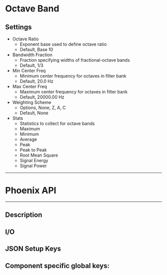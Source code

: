 # Octave Band
## Settings
- Octave Ratio
    - Exponent base used to define octave ratio
    - Default, Base 10
- Bandwidth Fraction
    - Fraction specifying widths of fractional-octave bands
    - Default, 1/3
- Min Center Freq
    - Minimum center frequency for octaves in filter bank
    - Default, 20.0 Hz
- Max Center Freq
    - Maximum center frequency for octaves in filter bank
    - Default, 20000.00 Hz
- Weighting Scheme
    - Options, None, Z, A, C
    - Default, None
- Stats
    - Statistics to collect for octave bands
    - Maximum
    - Minimum
    - Average
    - Peak
    - Peak to Peak
    - Root Mean Square
    - Signal Energy
    - Signal Power
___
# Phoenix API
___
## Description

## I/O

## JSON Setup Keys

Component specific global keys:
- 